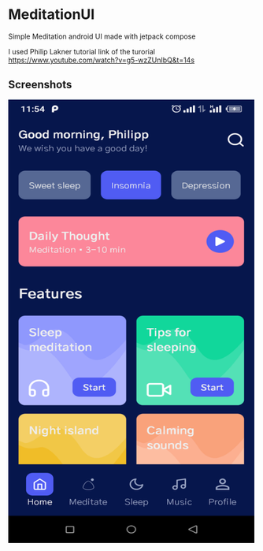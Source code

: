 # MeditationUI
Simple Meditation android UI made with jetpack compose 

I used Philip Lakner tutorial
link of the turorial 
https://www.youtube.com/watch?v=g5-wzZUnIbQ&t=14s
## Screenshots
 <img size src="https://github.com/franck30/MeditationUI/blob/master/app/meditate.png" alt="screenshot" width="500" height="900" />
